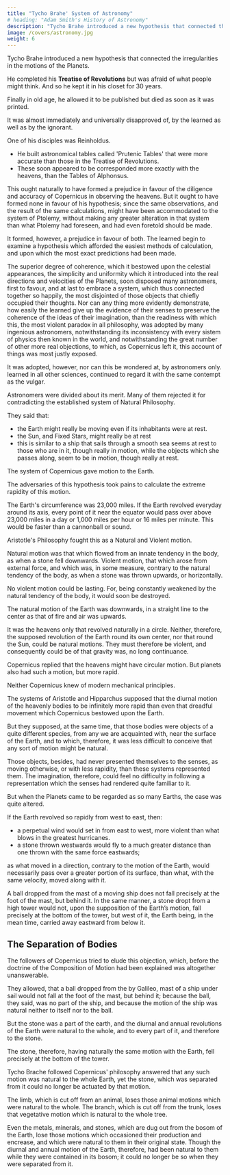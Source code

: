 ```yaml
---
title: "Tycho Brahe' System of Astronomy"
# heading: "Adam Smith's History of Astronomy"
description: "Tycho Brahe introduced a new hypothesis that connected the irregularities in the motions of the Planets"
image: /covers/astronomy.jpg
weight: 6
---
```



Tycho Brahe introduced a new hypothesis that connected the irregularities in the motions of the Planets. 

He completed his **Treatise of Revolutions** but was afraid of what people might think. And so he kept it in his closet for 30 years. 

Finally in old age, he allowed it to be published but died as soon as it was printed. 

It was almost immediately and universally disapproved of, by the learned as well as by the ignorant. 

One of his disciples was Reinholdus. 
- He built astronomical tables called 'Prutenic Tables' that were more accurate than those in the Treatise of Revolutions.
- These soon appeared to be corresponded more exactly with the heavens, than the Tables of Alphonsus.


This ought naturally to have formed a prejudice in favour of the diligence and accuracy of Copernicus in observing the heavens. But it
ought to have formed none in favour of his hypothesis; since the same observations,
and the result of the same calculations, might have been accommodated to the system
of Ptolemy, without making any greater alteration in that system than what Ptolemy had
foreseen, and had even foretold should be made. 

It formed, however, a prejudice in favour of both. The learned begin to examine a hypothesis which afforded the easiest methods of calculation, and upon which the most exact predictions had been made. 

The superior degree of coherence, which it bestowed upon the celestial appearances, the simplicity and uniformity which it introduced into the real directions and velocities of the Planets, soon disposed many astronomers, first to favour, and at last to embrace a system, which thus connected together so happily, the most disjointed of those objects that chiefly occupied their thoughts. Nor can any thing
more evidently demonstrate, how easily the learned give up the evidence of their senses
to preserve the coherence of the ideas of their imagination, than the readiness with
which this, the most violent paradox in all philosophy, was adopted by many ingenious
astronomers, notwithstanding its inconsistency with every sistem of physics then known
in the world, and notwithstanding the great number of other more real objections, to
which, as Copernicus left it, this account of things was most justly exposed.

It was adopted, however, nor can this be wondered at, by astronomers only.
learned in all other sciences, continued to regard it with the same contempt as the
vulgar. 


Astronomers were divided about its merit. Many of them rejected it <!-- a doctrine, which not only --> for contradicting the established system of Natural Philosophy. <!-- , but which, considered astronomically only, seemed to labour under several difficulties. -->

<!-- Some of the objections against the motion of the Earth, that were drawn from the prejudices of sense, the patrons of this system, indeed, easily enough, got over.  -->

They said that:
- the Earth might really be moving even if its inhabitants were at rest. 
- the Sun, and Fixed Stars, might really be at rest
- this is similar to a ship that sails through a smooth sea seems at rest to those who are in it, though really in motion, while the objects which she passes along, seem to be in motion, though really at rest.

<!-- But there were some other objections, which, though grounded upon the same natural prejudices, they found it more difficult to get over. The Earth had always presented itself to the senses, not only as at rest, but as inert, ponderous, and even averse to motion.  -->

<!-- The imagination had always been accustomed to conceive it as such, and suffered the greatest violence, when obliged to pursue, and attend it, in that rapid -->

<!-- To enforce their objection, motion which  -->

The system of Copernicus gave motion to the Earth. 

The adversaries of this hypothesis took pains to calculate the extreme rapidity of this motion. 

The Earth's circumference was 23,000 miles. If the Earth revolved everyday around its axis, every point of it near the equator would pass over above 23,000 miles in a day or 1,000 miles per hour or 16 miles per minute. This would be faster than a cannonball or sound. 

<!-- The rapidity of its periodical revolution was yet more violent than that of its diurnal rotation. How, therefore, could the imagination ever conceive so ponderous a body to be naturally endowed with so dreadful a movement?  -->

Aristotle's Philosophy fought this as a Natural and Violent motion.  

<!-- The Peripatetic , the only philosophy then known in still further confirmed this prejudice. That philosophy, by a very natural,
the world, though, perhaps, groundless distinction, divided all motion into . -->

Natural motion was that which flowed from an innate tendency in the body, as when a stone fell downwards. Violent motion, that which arose from external force, and which was, in some measure, contrary to the natural tendency of the body, as when a stone was thrown upwards, or horizontally. 

No violent motion could be lasting. For, being constantly weakened by the natural tendency of the body, it would soon be destroyed. 

The natural motion of the Earth was downwards, in a straight line to the center as that of fire and air was upwards.<!-- , in a strait line from the center.  -->

It was the heavens only that revolved naturally in a circle. Neither, therefore, the supposed revolution of the Earth round its own center, nor that round the Sun, could be natural motions. They must therefore be violent, and consequently could be of that gravity was, no long continuance. 

Copernicus replied that the heavens might have circular motion. But planets also had such a motion, but more rapid. <!--  probably nothing else besides a tendency in the different parts of the same Planet, to unite themselves to one another; that this tendency took place, probably, in the parts of the other Planets, as well as in those of the Earth -->

<!--  that it could very well be united with a circular motion

  that it might be equally natural to the whole body of the Planet, and to every part of it

  that his adversaries themselves allowed, that a circular motion was natural to the heavens, whose diurnal revolution was infinitely more rapid than even that motion which he had bestowed upon the Earth -->

<!-- that though a like motion was natural to the Earth, it would still appear to be at rest to its inhabitants, and all the parts of it to tend in a strait line to the center, in the same manner as at present.  -->

Neither Copernicus knew of modern mechanical principles. 

<!-- But this answer, how satisfactory soever it may appear to be now, neither did nor could appear to be satisfactory then. By admitting the distinction betwixt natural and violent motions, it was founded upon the same ignorance of mechanical principles with the objection.  -->

The systems of Aristotle and Hipparchus supposed that the diurnal motion of the heavenly bodies to be infinitely more rapid than even that dreadful movement which Copernicus bestowed upon the Earth. 

But they supposed, at the same time, that those bodies were objects of a quite different species, from any we are acquainted with, near the surface of the Earth, and to which, therefore, it was less difficult to conceive that any sort of motion might be natural. 

Those objects, besides, had never presented themselves to the senses, as moving otherwise, or with less rapidity, than these systems represented them. The imagination, therefore, could feel no difficulty in following a representation which the senses had rendered quite familiar to it. 

But when the Planets came to be regarded as so many Earths, the case was quite altered. 

<!-- The imagination had been accustomed to conceive such objects as tending rather to rest than motion; and this idea of their natural inertness, encumbered, if one may say so, and clogged its flight, whenever it endeavoured to pursue them in their periodical courses, and to conceive them as continually rushing through the celestial spaces, with such violent and unremitting rapidity. -->

<!-- Nor were the first followers of Copernicus more fortunate in their answers to some other objections, which were founded indeed in the same ignorance of the laws of motion, but which, at the same time, were necessarily connected with that way of conceiving things, which then prevailed universally in the learned world. -->

If the Earth revolved so rapidly from west to east, then:
- a perpetual wind would set in from east to west, more violent than what blows in the greatest hurricanes. 
- a stone thrown westwards would fly to a much greater distance than one thrown with the same force eastwards; 

as what moved in a direction, contrary to the motion of the Earth, would necessarily pass over a greater portion of its surface, than what, with the same velocity, moved along with it. 

A ball dropped from the mast of a moving ship does not fall precisely at the foot of the mast, but behind it. In the same
manner, a stone dropt from a high tower would not, upon the supposition of the Earth’s motion, fall precisely at the bottom of the tower, but west of it, the Earth being, in the mean time, carried away eastward from below it. 


## The Separation of Bodies

The followers of Copernicus tried to elude this objection, which, before the doctrine of the Composition of Motion had been explained was altogether unanswerable. 

They allowed, that a ball dropped from the by Galileo, mast of a ship under sail would not fall at the foot of the mast, but behind it; because the ball, they said, was no part of the ship, and because the motion of the ship was natural neither to itself nor to the ball. 

But the stone was a part of the earth, and the diurnal and annual revolutions of the Earth were natural to the whole, and to every part of it, and therefore to the stone. 

The stone, therefore, having naturally the same motion with the Earth, fell precisely at the bottom of the tower. 

<!-- But this answer could not satisfy the imagination, which still found it difficult to conceive how these motions could be natural to the Earth; or how a body, which had always presented itself to the senses as inert, ponderous, and averse to motion, should naturally be continually wheeling about both its own axis and the Sun, with such violent rapidity.  -->

Tycho Brache followed Copernicus' philosophy answered that any such motion was natural to the whole Earth, yet the stone, which was separated from it could no longer be actuated by that motion. 

The limb, which is cut off from an animal, loses those animal motions which were natural to the whole. The branch, which is cut off from the trunk, loses that vegetative motion which is natural to the whole tree. 

Even the metals, minerals, and stones, which are dug out from the bosom of the Earth, lose those motions which occasioned their production and encrease, and which were natural to them in their original state. Though the diurnal and annual motion of the Earth, therefore, had been natural to them while they were contained in its bosom; it could no longer be so when they were separated from it.



